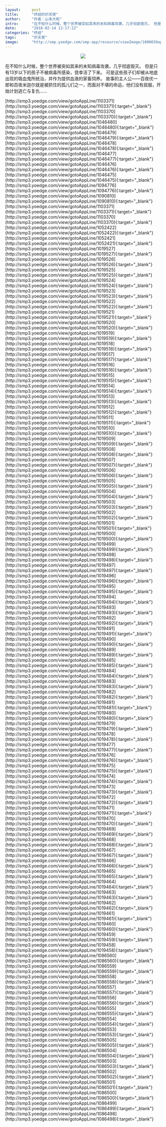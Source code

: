 ```yaml
---
layout:     post
title:      "终结的炽天使"
author:     "作者：山本大和"
intro:      "在不知什么时候，整个世界被突如其来的未知病毒攻袭，几乎彻底毁灭。 但是只有13岁以下的孩子不被病毒所感染，侥幸活了下来。 可是这些孩子们却被从地底出现的吸血鬼所统治，并作为提供血液的家畜饲养。 故事的主人公——百夜优一郎和百夜米迦尔就是被抓住的孤儿们之一，而面对不堪的命运，他们没有屈服，开始计划逃亡与复仇……"
date:       "2018-02-14 12:17:22"
categories: "终结"
tags:       "炽天使"
image:      "http://smp.yoedge.com/smp-app/resource/viewImage/1000659appline.png"
---
```

<div style="text-align: center">
<p><img src="http://smp.yoedge.com/smp-app/resource/viewImage/1000659appline.png"/></p>
</div>
<p class="post-meta">
<span>在不知什么时候，整个世界被突如其来的未知病毒攻袭，几乎彻底毁灭。 但是只有13岁以下的孩子不被病毒所感染，侥幸活了下来。 可是这些孩子们却被从地底出现的吸血鬼所统治，并作为提供血液的家畜饲养。 故事的主人公——百夜优一郎和百夜米迦尔就是被抓住的孤儿们之一，而面对不堪的命运，他们没有屈服，开始计划逃亡与复仇……</span>
</p>
[http://smp3.yoedge.com/view/gotoAppLine/1103371](http://smp3.yoedge.com/view/gotoAppLine/1103371){:target="_blank"}
[http://smp3.yoedge.com/view/gotoAppLine/1103370](http://smp3.yoedge.com/view/gotoAppLine/1103370){:target="_blank"}
[http://smp3.yoedge.com/view/gotoAppLine/1046480](http://smp3.yoedge.com/view/gotoAppLine/1046480){:target="_blank"}
[http://smp3.yoedge.com/view/gotoAppLine/1046479](http://smp3.yoedge.com/view/gotoAppLine/1046479){:target="_blank"}
[http://smp3.yoedge.com/view/gotoAppLine/1046478](http://smp3.yoedge.com/view/gotoAppLine/1046478){:target="_blank"}
[http://smp3.yoedge.com/view/gotoAppLine/1046477](http://smp3.yoedge.com/view/gotoAppLine/1046477){:target="_blank"}
[http://smp3.yoedge.com/view/gotoAppLine/1046476](http://smp3.yoedge.com/view/gotoAppLine/1046476){:target="_blank"}
[http://smp3.yoedge.com/view/gotoAppLine/1046475](http://smp3.yoedge.com/view/gotoAppLine/1046475){:target="_blank"}
[http://smp3.yoedge.com/view/gotoAppLine/1094776](http://smp3.yoedge.com/view/gotoAppLine/1094776){:target="_blank"}
[http://smp3.yoedge.com/view/gotoAppLine/1090810](http://smp3.yoedge.com/view/gotoAppLine/1090810){:target="_blank"}
[http://smp3.yoedge.com/view/gotoAppLine/1103371](http://smp3.yoedge.com/view/gotoAppLine/1103371){:target="_blank"}
[http://smp3.yoedge.com/view/gotoAppLine/1103370](http://smp3.yoedge.com/view/gotoAppLine/1103370){:target="_blank"}
[http://smp3.yoedge.com/view/gotoAppLine/1052422](http://smp3.yoedge.com/view/gotoAppLine/1052422){:target="_blank"}
[http://smp3.yoedge.com/view/gotoAppLine/1052421](http://smp3.yoedge.com/view/gotoAppLine/1052421){:target="_blank"}
[http://smp3.yoedge.com/view/gotoAppLine/1019527](http://smp3.yoedge.com/view/gotoAppLine/1019527){:target="_blank"}
[http://smp3.yoedge.com/view/gotoAppLine/1019526](http://smp3.yoedge.com/view/gotoAppLine/1019526){:target="_blank"}
[http://smp3.yoedge.com/view/gotoAppLine/1019525](http://smp3.yoedge.com/view/gotoAppLine/1019525){:target="_blank"}
[http://smp3.yoedge.com/view/gotoAppLine/1019524](http://smp3.yoedge.com/view/gotoAppLine/1019524){:target="_blank"}
[http://smp3.yoedge.com/view/gotoAppLine/1019523](http://smp3.yoedge.com/view/gotoAppLine/1019523){:target="_blank"}
[http://smp3.yoedge.com/view/gotoAppLine/1019522](http://smp3.yoedge.com/view/gotoAppLine/1019522){:target="_blank"}
[http://smp3.yoedge.com/view/gotoAppLine/1019521](http://smp3.yoedge.com/view/gotoAppLine/1019521){:target="_blank"}
[http://smp3.yoedge.com/view/gotoAppLine/1019520](http://smp3.yoedge.com/view/gotoAppLine/1019520){:target="_blank"}
[http://smp3.yoedge.com/view/gotoAppLine/1019519](http://smp3.yoedge.com/view/gotoAppLine/1019519){:target="_blank"}
[http://smp3.yoedge.com/view/gotoAppLine/1019518](http://smp3.yoedge.com/view/gotoAppLine/1019518){:target="_blank"}
[http://smp3.yoedge.com/view/gotoAppLine/1019517](http://smp3.yoedge.com/view/gotoAppLine/1019517){:target="_blank"}
[http://smp3.yoedge.com/view/gotoAppLine/1019516](http://smp3.yoedge.com/view/gotoAppLine/1019516){:target="_blank"}
[http://smp3.yoedge.com/view/gotoAppLine/1019515](http://smp3.yoedge.com/view/gotoAppLine/1019515){:target="_blank"}
[http://smp3.yoedge.com/view/gotoAppLine/1019514](http://smp3.yoedge.com/view/gotoAppLine/1019514){:target="_blank"}
[http://smp3.yoedge.com/view/gotoAppLine/1019513](http://smp3.yoedge.com/view/gotoAppLine/1019513){:target="_blank"}
[http://smp3.yoedge.com/view/gotoAppLine/1019512](http://smp3.yoedge.com/view/gotoAppLine/1019512){:target="_blank"}
[http://smp3.yoedge.com/view/gotoAppLine/1019511](http://smp3.yoedge.com/view/gotoAppLine/1019511){:target="_blank"}
[http://smp3.yoedge.com/view/gotoAppLine/1019510](http://smp3.yoedge.com/view/gotoAppLine/1019510){:target="_blank"}
[http://smp3.yoedge.com/view/gotoAppLine/1019509](http://smp3.yoedge.com/view/gotoAppLine/1019509){:target="_blank"}
[http://smp3.yoedge.com/view/gotoAppLine/1019508](http://smp3.yoedge.com/view/gotoAppLine/1019508){:target="_blank"}
[http://smp3.yoedge.com/view/gotoAppLine/1019507](http://smp3.yoedge.com/view/gotoAppLine/1019507){:target="_blank"}
[http://smp3.yoedge.com/view/gotoAppLine/1019506](http://smp3.yoedge.com/view/gotoAppLine/1019506){:target="_blank"}
[http://smp3.yoedge.com/view/gotoAppLine/1019505](http://smp3.yoedge.com/view/gotoAppLine/1019505){:target="_blank"}
[http://smp3.yoedge.com/view/gotoAppLine/1019504](http://smp3.yoedge.com/view/gotoAppLine/1019504){:target="_blank"}
[http://smp3.yoedge.com/view/gotoAppLine/1019503](http://smp3.yoedge.com/view/gotoAppLine/1019503){:target="_blank"}
[http://smp3.yoedge.com/view/gotoAppLine/1019502](http://smp3.yoedge.com/view/gotoAppLine/1019502){:target="_blank"}
[http://smp3.yoedge.com/view/gotoAppLine/1019501](http://smp3.yoedge.com/view/gotoAppLine/1019501){:target="_blank"}
[http://smp3.yoedge.com/view/gotoAppLine/1019500](http://smp3.yoedge.com/view/gotoAppLine/1019500){:target="_blank"}
[http://smp3.yoedge.com/view/gotoAppLine/1019499](http://smp3.yoedge.com/view/gotoAppLine/1019499){:target="_blank"}
[http://smp3.yoedge.com/view/gotoAppLine/1019498](http://smp3.yoedge.com/view/gotoAppLine/1019498){:target="_blank"}
[http://smp3.yoedge.com/view/gotoAppLine/1019497](http://smp3.yoedge.com/view/gotoAppLine/1019497){:target="_blank"}
[http://smp3.yoedge.com/view/gotoAppLine/1019496](http://smp3.yoedge.com/view/gotoAppLine/1019496){:target="_blank"}
[http://smp3.yoedge.com/view/gotoAppLine/1019495](http://smp3.yoedge.com/view/gotoAppLine/1019495){:target="_blank"}
[http://smp3.yoedge.com/view/gotoAppLine/1019494](http://smp3.yoedge.com/view/gotoAppLine/1019494){:target="_blank"}
[http://smp3.yoedge.com/view/gotoAppLine/1019493](http://smp3.yoedge.com/view/gotoAppLine/1019493){:target="_blank"}
[http://smp3.yoedge.com/view/gotoAppLine/1019492](http://smp3.yoedge.com/view/gotoAppLine/1019492){:target="_blank"}
[http://smp3.yoedge.com/view/gotoAppLine/1019491](http://smp3.yoedge.com/view/gotoAppLine/1019491){:target="_blank"}
[http://smp3.yoedge.com/view/gotoAppLine/1019490](http://smp3.yoedge.com/view/gotoAppLine/1019490){:target="_blank"}
[http://smp3.yoedge.com/view/gotoAppLine/1019489](http://smp3.yoedge.com/view/gotoAppLine/1019489){:target="_blank"}
[http://smp3.yoedge.com/view/gotoAppLine/1019485](http://smp3.yoedge.com/view/gotoAppLine/1019485){:target="_blank"}
[http://smp3.yoedge.com/view/gotoAppLine/1019484](http://smp3.yoedge.com/view/gotoAppLine/1019484){:target="_blank"}
[http://smp3.yoedge.com/view/gotoAppLine/1019483](http://smp3.yoedge.com/view/gotoAppLine/1019483){:target="_blank"}
[http://smp3.yoedge.com/view/gotoAppLine/1019482](http://smp3.yoedge.com/view/gotoAppLine/1019482){:target="_blank"}
[http://smp3.yoedge.com/view/gotoAppLine/1019481](http://smp3.yoedge.com/view/gotoAppLine/1019481){:target="_blank"}
[http://smp3.yoedge.com/view/gotoAppLine/1019480](http://smp3.yoedge.com/view/gotoAppLine/1019480){:target="_blank"}
[http://smp3.yoedge.com/view/gotoAppLine/1019479](http://smp3.yoedge.com/view/gotoAppLine/1019479){:target="_blank"}
[http://smp3.yoedge.com/view/gotoAppLine/1019478](http://smp3.yoedge.com/view/gotoAppLine/1019478){:target="_blank"}
[http://smp3.yoedge.com/view/gotoAppLine/1019477](http://smp3.yoedge.com/view/gotoAppLine/1019477){:target="_blank"}
[http://smp3.yoedge.com/view/gotoAppLine/1019476](http://smp3.yoedge.com/view/gotoAppLine/1019476){:target="_blank"}
[http://smp3.yoedge.com/view/gotoAppLine/1019475](http://smp3.yoedge.com/view/gotoAppLine/1019475){:target="_blank"}
[http://smp3.yoedge.com/view/gotoAppLine/1019474](http://smp3.yoedge.com/view/gotoAppLine/1019474){:target="_blank"}
[http://smp3.yoedge.com/view/gotoAppLine/1019473](http://smp3.yoedge.com/view/gotoAppLine/1019473){:target="_blank"}
[http://smp3.yoedge.com/view/gotoAppLine/1019472](http://smp3.yoedge.com/view/gotoAppLine/1019472){:target="_blank"}
[http://smp3.yoedge.com/view/gotoAppLine/1019471](http://smp3.yoedge.com/view/gotoAppLine/1019471){:target="_blank"}
[http://smp3.yoedge.com/view/gotoAppLine/1019470](http://smp3.yoedge.com/view/gotoAppLine/1019470){:target="_blank"}
[http://smp3.yoedge.com/view/gotoAppLine/1019469](http://smp3.yoedge.com/view/gotoAppLine/1019469){:target="_blank"}
[http://smp3.yoedge.com/view/gotoAppLine/1019468](http://smp3.yoedge.com/view/gotoAppLine/1019468){:target="_blank"}
[http://smp3.yoedge.com/view/gotoAppLine/1019467](http://smp3.yoedge.com/view/gotoAppLine/1019467){:target="_blank"}
[http://smp3.yoedge.com/view/gotoAppLine/1019466](http://smp3.yoedge.com/view/gotoAppLine/1019466){:target="_blank"}
[http://smp3.yoedge.com/view/gotoAppLine/1019465](http://smp3.yoedge.com/view/gotoAppLine/1019465){:target="_blank"}
[http://smp3.yoedge.com/view/gotoAppLine/1019464](http://smp3.yoedge.com/view/gotoAppLine/1019464){:target="_blank"}
[http://smp3.yoedge.com/view/gotoAppLine/1019463](http://smp3.yoedge.com/view/gotoAppLine/1019463){:target="_blank"}
[http://smp3.yoedge.com/view/gotoAppLine/1019462](http://smp3.yoedge.com/view/gotoAppLine/1019462){:target="_blank"}
[http://smp3.yoedge.com/view/gotoAppLine/1019461](http://smp3.yoedge.com/view/gotoAppLine/1019461){:target="_blank"}
[http://smp3.yoedge.com/view/gotoAppLine/1019460](http://smp3.yoedge.com/view/gotoAppLine/1019460){:target="_blank"}
[http://smp3.yoedge.com/view/gotoAppLine/1019459](http://smp3.yoedge.com/view/gotoAppLine/1019459){:target="_blank"}
[http://smp3.yoedge.com/view/gotoAppLine/1019458](http://smp3.yoedge.com/view/gotoAppLine/1019458){:target="_blank"}
[http://smp3.yoedge.com/view/gotoAppLine/1086560](http://smp3.yoedge.com/view/gotoAppLine/1086560){:target="_blank"}
[http://smp3.yoedge.com/view/gotoAppLine/1086559](http://smp3.yoedge.com/view/gotoAppLine/1086559){:target="_blank"}
[http://smp3.yoedge.com/view/gotoAppLine/1086558](http://smp3.yoedge.com/view/gotoAppLine/1086558){:target="_blank"}
[http://smp3.yoedge.com/view/gotoAppLine/1086557](http://smp3.yoedge.com/view/gotoAppLine/1086557){:target="_blank"}
[http://smp3.yoedge.com/view/gotoAppLine/1086556](http://smp3.yoedge.com/view/gotoAppLine/1086556){:target="_blank"}
[http://smp3.yoedge.com/view/gotoAppLine/1086555](http://smp3.yoedge.com/view/gotoAppLine/1086555){:target="_blank"}
[http://smp3.yoedge.com/view/gotoAppLine/1086554](http://smp3.yoedge.com/view/gotoAppLine/1086554){:target="_blank"}
[http://smp3.yoedge.com/view/gotoAppLine/1086553](http://smp3.yoedge.com/view/gotoAppLine/1086553){:target="_blank"}
[http://smp3.yoedge.com/view/gotoAppLine/1086505](http://smp3.yoedge.com/view/gotoAppLine/1086505){:target="_blank"}
[http://smp3.yoedge.com/view/gotoAppLine/1086504](http://smp3.yoedge.com/view/gotoAppLine/1086504){:target="_blank"}
[http://smp3.yoedge.com/view/gotoAppLine/1086503](http://smp3.yoedge.com/view/gotoAppLine/1086503){:target="_blank"}
[http://smp3.yoedge.com/view/gotoAppLine/1086502](http://smp3.yoedge.com/view/gotoAppLine/1086502){:target="_blank"}
[http://smp3.yoedge.com/view/gotoAppLine/1086501](http://smp3.yoedge.com/view/gotoAppLine/1086501){:target="_blank"}
[http://smp3.yoedge.com/view/gotoAppLine/1086500](http://smp3.yoedge.com/view/gotoAppLine/1086500){:target="_blank"}
[http://smp3.yoedge.com/view/gotoAppLine/1086499](http://smp3.yoedge.com/view/gotoAppLine/1086499){:target="_blank"}
[http://smp3.yoedge.com/view/gotoAppLine/1086498](http://smp3.yoedge.com/view/gotoAppLine/1086498){:target="_blank"}


